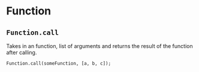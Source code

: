 # Function

## `Function.call`

Takes in an function, list of arguments and returns the result of the function after calling.

```
Function.call(someFunction, [a, b, c]);
```
